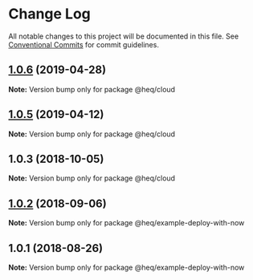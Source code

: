 # Change Log

All notable changes to this project will be documented in this file.
See [Conventional Commits](https://conventionalcommits.org) for commit guidelines.

<a name="1.0.6"></a>
## [1.0.6](https://github.com/tungv/jerni/compare/@heq/cloud@1.0.5...@heq/cloud@1.0.6) (2019-04-28)




**Note:** Version bump only for package @heq/cloud

<a name="1.0.5"></a>
## [1.0.5](https://github.com/tungv/jerni/compare/@heq/cloud@1.0.4...@heq/cloud@1.0.5) (2019-04-12)




**Note:** Version bump only for package @heq/cloud

<a name="1.0.3"></a>
## 1.0.3 (2018-10-05)




**Note:** Version bump only for package @heq/cloud

<a name="1.0.2"></a>
## [1.0.2](https://github.com/tungv/jerni/compare/@heq/example-deploy-with-now@1.0.1...@heq/example-deploy-with-now@1.0.2) (2018-09-06)




**Note:** Version bump only for package @heq/example-deploy-with-now

<a name="1.0.1"></a>
## 1.0.1 (2018-08-26)




**Note:** Version bump only for package @heq/example-deploy-with-now
